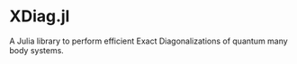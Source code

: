 # XDiag.jl

A Julia library to perform efficient Exact Diagonalizations of quantum many body systems. 